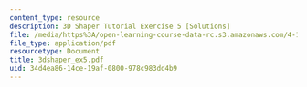 ```yaml
---
content_type: resource
description: 3D Shaper Tutorial Exercise 5 [Solutions]
file: /media/https%3A/open-learning-course-data-rc.s3.amazonaws.com/4-184-architectural-design-workshops-computational-design-for-housing-spring-2002/34d4ea8614ce19af0800978c983dd4b9_3dshaper_ex5.pdf
file_type: application/pdf
resourcetype: Document
title: 3dshaper_ex5.pdf
uid: 34d4ea86-14ce-19af-0800-978c983dd4b9
---
```

